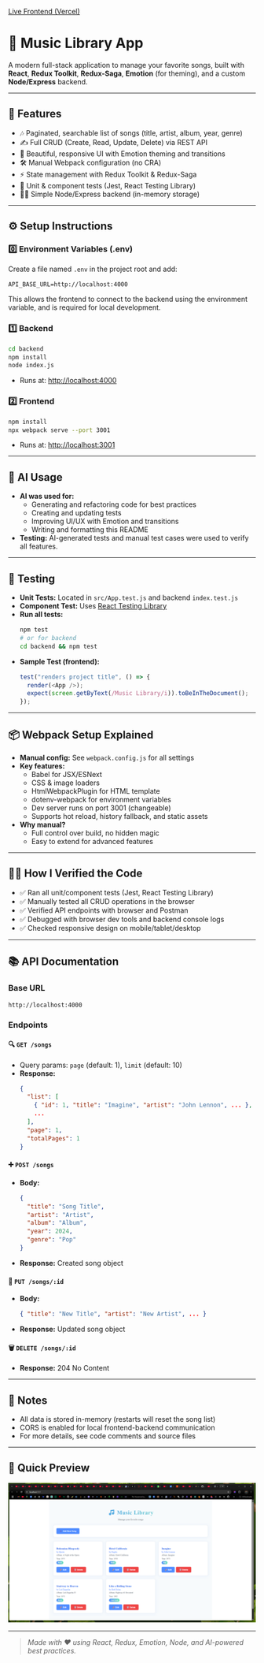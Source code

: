 [Live Frontend (Vercel)](https://test-project-qtne83ar4-alazar-negas-projects.vercel.app)

# 🎵 Music Library App

A modern full-stack application to manage your favorite songs, built with **React**, **Redux Toolkit**, **Redux-Saga**, **Emotion** (for theming), and a custom **Node/Express** backend.

---

## 🚀 Features

- 🎶 Paginated, searchable list of songs (title, artist, album, year, genre)
- ✍️ Full CRUD (Create, Read, Update, Delete) via REST API
- 🎨 Beautiful, responsive UI with Emotion theming and transitions
- 🛠️ Manual Webpack configuration (no CRA)
- ⚡ State management with Redux Toolkit & Redux-Saga
- 🧪 Unit & component tests (Jest, React Testing Library)
- 🧑‍💻 Simple Node/Express backend (in-memory storage)

---

## ⚙️ Setup Instructions

### 0️⃣ Environment Variables (.env)

Create a file named `.env` in the project root and add:

```env
API_BASE_URL=http://localhost:4000
```

This allows the frontend to connect to the backend using the environment variable, and is required for local development.

### 1️⃣ Backend

```bash
cd backend
npm install
node index.js
```

- Runs at: [http://localhost:4000](http://localhost:4000)

### 2️⃣ Frontend

```bash
npm install
npx webpack serve --port 3001
```

- Runs at: [http://localhost:3001](http://localhost:3001)

---

## 🤖 AI Usage

- **AI was used for:**
  - Generating and refactoring code for best practices
  - Creating and updating tests
  - Improving UI/UX with Emotion and transitions
  - Writing and formatting this README
- **Testing:** AI-generated tests and manual test cases were used to verify all features.

---

## 🧪 Testing

- **Unit Tests:** Located in `src/App.test.js` and backend `index.test.js`
- **Component Test:** Uses [React Testing Library](https://testing-library.com/docs/react-testing-library/intro/)
- **Run all tests:**
  ```bash
  npm test
  # or for backend
  cd backend && npm test
  ```
- **Sample Test (frontend):**
  ```js
  test("renders project title", () => {
    render(<App />);
    expect(screen.getByText(/Music Library/i)).toBeInTheDocument();
  });
  ```

---

## 📦 Webpack Setup Explained

- **Manual config:** See `webpack.config.js` for all settings
- **Key features:**
  - Babel for JSX/ESNext
  - CSS & image loaders
  - HtmlWebpackPlugin for HTML template
  - dotenv-webpack for environment variables
  - Dev server runs on port 3001 (changeable)
  - Supports hot reload, history fallback, and static assets
- **Why manual?**
  - Full control over build, no hidden magic
  - Easy to extend for advanced features

---

## 🧑‍🔬 How I Verified the Code

- ✅ Ran all unit/component tests (Jest, React Testing Library)
- ✅ Manually tested all CRUD operations in the browser
- ✅ Verified API endpoints with browser and Postman
- ✅ Debugged with browser dev tools and backend console logs
- ✅ Checked responsive design on mobile/tablet/desktop

---

## 📚 API Documentation

### Base URL

```
http://localhost:4000
```

### Endpoints

#### 🔍 `GET /songs`

- Query params: `page` (default: 1), `limit` (default: 10)
- **Response:**
  ```json
  {
    "list": [
      { "id": 1, "title": "Imagine", "artist": "John Lennon", ... },
      ...
    ],
    "page": 1,
    "totalPages": 1
  }
  ```

#### ➕ `POST /songs`

- **Body:**
  ```json
  {
    "title": "Song Title",
    "artist": "Artist",
    "album": "Album",
    "year": 2024,
    "genre": "Pop"
  }
  ```
- **Response:** Created song object

#### 📝 `PUT /songs/:id`

- **Body:**
  ```json
  { "title": "New Title", "artist": "New Artist", ... }
  ```
- **Response:** Updated song object

#### 🗑️ `DELETE /songs/:id`

- **Response:** 204 No Content

---

## 📝 Notes

- All data is stored in-memory (restarts will reset the song list)
- CORS is enabled for local frontend-backend communication
- For more details, see code comments and source files

---

## 👀 Quick Preview

![UI Screenshot](public/preview.png)

---

> _Made with ❤️ using React, Redux, Emotion, Node, and AI-powered best practices._
